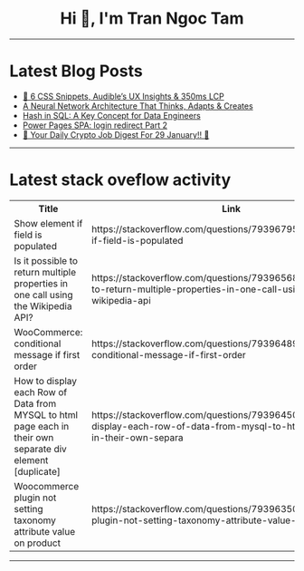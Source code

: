 <h1 align="center">Hi 👋, I'm Tran Ngoc Tam</h1>

---

# Latest Blog Posts 
<!-- BLOG-POST-LIST:START -->
- [🦄 6 CSS Snippets, Audible’s UX Insights &amp; 350ms LCP](https://dev.to/adam/6-css-snippets-audibles-ux-insights-350ms-lcp-2d0g)
- [A Neural Network Architecture That Thinks, Adapts &amp; Creates](https://dev.to/okerew/a-neural-network-architecture-that-thinks-adapts-creates-5mp)
- [Hash in SQL: A Key Concept for Data Engineers](https://dev.to/aragorn_talks/hash-in-sql-a-key-concept-for-data-engineers-4cda)
- [Power Pages SPA: login redirect Part 2](https://dev.to/andrewelans/power-pages-spa-login-redirect-part-2-o79)
- [🚀 Your Daily Crypto Job Digest For 29 January!! 🚀](https://dev.to/web3hires/your-daily-crypto-job-digest-for-29-january-2bgk)
<!-- BLOG-POST-LIST:END -->

---

# Latest stack oveflow activity
<table>
  <tr><th>Title</th><th>Link</th></tr>
  <!-- STACKOVERFLOW:START --><tr><td>Show element if field is populated</td><td>https://stackoverflow.com/questions/79396795/show-element-if-field-is-populated</td></tr><tr><td>Is it possible to return multiple properties in one call using the Wikipedia API?</td><td>https://stackoverflow.com/questions/79396568/is-it-possible-to-return-multiple-properties-in-one-call-using-the-wikipedia-api</td></tr><tr><td>WooCommerce: conditional message if first order</td><td>https://stackoverflow.com/questions/79396489/woocommerce-conditional-message-if-first-order</td></tr><tr><td>How to display each Row of Data from MYSQL to html page each in their own separate div element [duplicate]</td><td>https://stackoverflow.com/questions/79396450/how-to-display-each-row-of-data-from-mysql-to-html-page-each-in-their-own-separa</td></tr><tr><td>Woocommerce plugin not setting taxonomy attribute value on product</td><td>https://stackoverflow.com/questions/79396350/woocommerce-plugin-not-setting-taxonomy-attribute-value-on-product</td></tr><!-- STACKOVERFLOW:END -->
</table>

---


